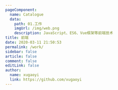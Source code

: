 ```yaml
---
pageComponent:
  name: Catalogue
  data:
    path: 01.工作
    imgUrl: /img/web.png
    description: JavaScript、ES6、Vue框架等前端技术
title: 前端
date: 2020-03-11 21:50:53
permalink: /work/
sidebar: false
article: false
comment: false
editLink: false
author:
  name: xugaoyi
  link: https://github.com/xugaoyi
---
```

